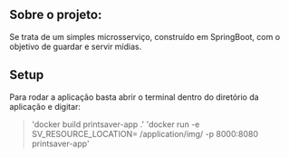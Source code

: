 ## Sobre o projeto:
Se trata de um simples microsserviço, construído em SpringBoot, com o objetivo de guardar e servir mídias.

## Setup
Para rodar a aplicação basta abrir o terminal dentro do diretório da aplicação e digitar:
> 'docker build printsaver-app .'
> 'docker run -e SV_RESOURCE_LOCATION= /application/img/ -p 8000:8080 printsaver-app'
